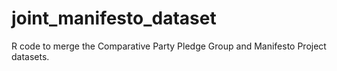 # joint_manifesto_dataset
R code to merge the Comparative Party Pledge Group and Manifesto Project datasets.
